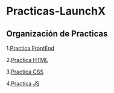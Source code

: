 # Practicas-LaunchX

## Organización de Practicas
1.[Practica FrontEnd](https://github.com/IngGustavo/Practicas-LaunchX/blob/main/Practica%20FrontEnd/README.md)

2.[Practica HTML](https://github.com/IngGustavo/Practicas-LaunchX/blob/main/Pr%C3%A1ctica%20html/README.md)

3.[Practica CSS](https://github.com/IngGustavo/Practicas-LaunchX/tree/main/Pr%C3%A1ctica%20CSS)

4.[Practica JS](https://github.com/IngGustavo/Practicas-LaunchX/tree/main/Pr%C3%A1ctica%20CSS)
